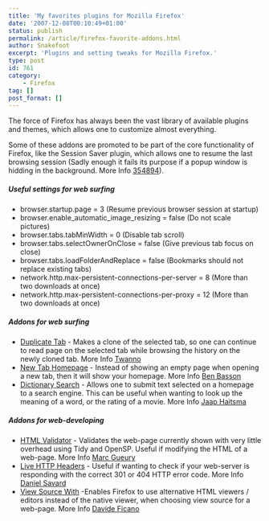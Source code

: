 ```yaml
---
title: 'My favorites plugins for Mozilla Firefox'
date: '2007-12-08T00:10:49+01:00'
status: publish
permalink: /article/firefox-favorite-addons.html
author: Snakefoot
excerpt: 'Plugins and setting tweaks for Mozilla Firefox.'
type: post
id: 761
category:
    - Firefox
tag: []
post_format: []
---
```

The force of Firefox has always been the vast library of available plugins and themes, which allows one to customize almost everything.  
  
 Some of these addons are promoted to be part of the core functionality of Firefox, like the Session Saver plugin, which allows one to resume the last browsing session (Sadly enough it fails its purpose if a popup window is hidding in the background. More Info [354894](https://bugzilla.mozilla.org/show_bug.cgi?id=354894)).

##### Useful settings for web surfing

- browser.startup.page = 3 (Resume previous browser session at startup)
- browser.enable\_automatic\_image\_resizing = false (Do not scale pictures)
- browser.tabs.tabMinWidth = 0 (Disable tab scroll)
- browser.tabs.selectOwnerOnClose = false (Give previous tab focus on close)
- browser.tabs.loadFolderAndReplace = false (Bookmarks should not replace existing tabs)
- network.http.max-persistent-connections-per-server = 8 (More than two downloads at once)
- network.http.max-persistent-connections-per-proxy = 12 (More than two downloads at once)

##### Addons for web surfing

- [Duplicate Tab](https://addons.mozilla.org/en-US/firefox/addon/28) - Makes a clone of the selected tab, so one can continue to read page on the selected tab while browsing the history on the newly cloned tab. More Info [Twanno](http://twanno.mozdev.org/)
- [New Tab Homepage](https://addons.mozilla.org/en-US/firefox/addon/777) - Instead of showing an empty page when opening a new tab, then it will show your homepage. More Info [Ben Basson](http://www.cusser.net/extensions/)
- [Dictionary Search](https://addons.mozilla.org/en-US/firefox/addon/68) - Allows one to submit text selected on a homepage to a search engine. This can be useful when wanting to look up the meaning of a word, or the rating of a movie. More Info [Jaap Haitsma](http://dictionarysearch.mozdev.org/)

##### Addons for web-developing

- [HTML Validator](https://addons.mozilla.org/en-US/firefox/addon/249) - Validates the web-page currently shown with very little overhead using Tidy and OpenSP. Useful if modifying the HTML of a web-page. More Info [Marc Gueury](http://users.skynet.be/mgueury/mozilla/)
- [Live HTTP Headers](https://addons.mozilla.org/en-US/firefox/addon/3829) - Useful if wanting to check if your web-server is responding with the correct 301 or 404 HTTP error code. More Info [Daniel Savard](http://livehttpheaders.mozdev.org/)
- [View Source With](https://addons.mozilla.org/en-US/firefox/addon/394) -Enables Firefox to use alternative HTML viewers / editors instead of the native viewer, when choosing view source for a web-page. More Info [Davide Ficano](http://dafizilla.sourceforge.net/)